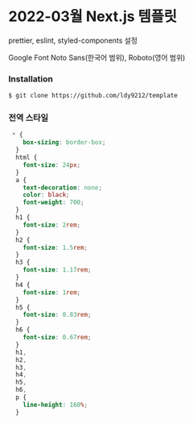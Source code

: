 # 2022-03월 Next.js 템플릿

prettier, eslint, styled-components 설정

Google Font Noto Sans(한국어 범위), Roboto(영어 범위) 

### Installation

```bash
$ git clone https://github.com/ldy9212/template
```


### 전역 스타일

```css
 * {
    box-sizing: border-box;
  }
  html {
    font-size: 24px;
  }
  a {
    text-decoration: none;
    color: black;
    font-weight: 700;
  }
  h1 {
    font-size: 2rem;
  }
  h2 {
    font-size: 1.5rem;
  }
  h3 {
    font-size: 1.17rem;
  }
  h4 {
    font-size: 1rem;
  }
  h5 {
    font-size: 0.83rem;
  }
  h6 {
    font-size: 0.67rem;
  }
  h1,
  h2,
  h3,
  h4,
  h5,
  h6,
  p {
    line-height: 160%;
  }
```
